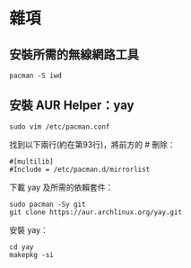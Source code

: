 # 雜項
## 安裝所需的無線網路工具
```
pacman -S iwd
```

## 安裝 AUR Helper：yay
```
sudo vim /etc/pacman.conf
```

找到以下兩行(約在第93行)，將前方的 # 刪除：
```
#[multilib]
#Include = /etc/pacman.d/mirrorlist
```

下載 yay 及所需的依賴套件：
```
sudo pacman -Sy git
git clone https://aur.archlinux.org/yay.git
```

安裝 yay：
```
cd yay
makepkg -si
```